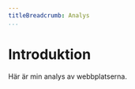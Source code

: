 ```yaml
---
titleBreadcrumb: Analys
...
```

Introduktion
===============================

Här är min analys av webbplatserna.
